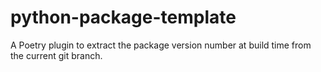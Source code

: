 # python-package-template
A Poetry plugin to extract the package version number at build time from the current git branch.
